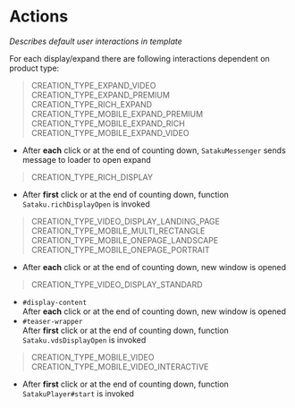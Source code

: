# Actions

*Describes default user interactions in template*

For each display/expand there are following interactions dependent on product type:

>CREATION_TYPE_EXPAND_VIDEO\
>CREATION_TYPE_EXPAND_PREMIUM\
>CREATION_TYPE_RICH_EXPAND\
>CREATION_TYPE_MOBILE_EXPAND_PREMIUM\
>CREATION_TYPE_MOBILE_EXPAND_RICH\
>CREATION_TYPE_MOBILE_EXPAND_VIDEO

* After **each** click or at the end of counting down, `SatakuMessenger` sends message to loader to open expand

>CREATION_TYPE_RICH_DISPLAY

* After **first** click or at the end of counting down, function `Sataku.richDisplayOpen` is invoked

>CREATION_TYPE_VIDEO_DISPLAY_LANDING_PAGE\
>CREATION_TYPE_MOBILE_MULTI_RECTANGLE\
>CREATION_TYPE_MOBILE_ONEPAGE_LANDSCAPE\
>CREATION_TYPE_MOBILE_ONEPAGE_PORTRAIT

* After **each** click or at the end of counting down, new window is opened

>CREATION_TYPE_VIDEO_DISPLAY_STANDARD

* `#display-content`\
After **each** click or at the end of counting down, new window is opened
* `#teaser-wrapper`\
After **first** click or at the end of counting down, function `Sataku.vdsDisplayOpen` is invoked

>CREATION_TYPE_MOBILE_VIDEO\
>CREATION_TYPE_MOBILE_VIDEO_INTERACTIVE

* After **first** click or at the end of counting down, function `SatakuPlayer#start` is invoked
